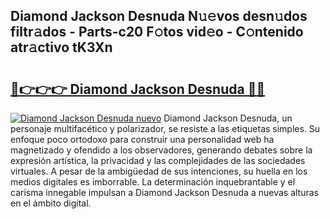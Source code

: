 ## Diamond Jackson Desnuda N𝚞𝚎vos desn𝚞dos filtr𝚊dos - Parts-c20 F𝚘tos vid𝚎o - C𝚘ntenido atr𝚊ctivo tK3Xn

# <h2><a href="http://mbb1c4.tromn.icu/?c=Diamond+Jackson+Desnuda">🔗👉👉👉 Diamond Jackson Desnuda 🔗🔗</a></h2>

[![Diamond Jackson Desnuda nuevo](https://i.imgur.com/pEAQMta.gif)](http://mbb1c4.tromn.icu/?c=Diamond+Jackson+Desnuda)
Diamond Jackson Desnuda, un personaje multifacético y polarizador, se resiste a las etiquetas simples. Su enfoque poco ortodoxo para construir una personalidad web ha magnetizado y ofendido a los observadores, generando debates sobre la expresión artística, la privacidad y las complejidades de las sociedades virtuales. A pesar de la ambigüedad de sus intenciones, su huella en los medios digitales es imborrable. La determinación inquebrantable y el carisma innegable impulsan a Diamond Jackson Desnuda a nuevas alturas en el ámbito digital.
